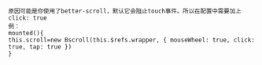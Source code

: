 	原因可能是你使用了better-scroll，默认它会阻止touch事件。所以在配置中需要加上click: true
	例：
	mounted(){
	this.scroll=new Bscroll(this.$refs.wrapper, { mouseWheel: true, click: true, tap: true })
	}